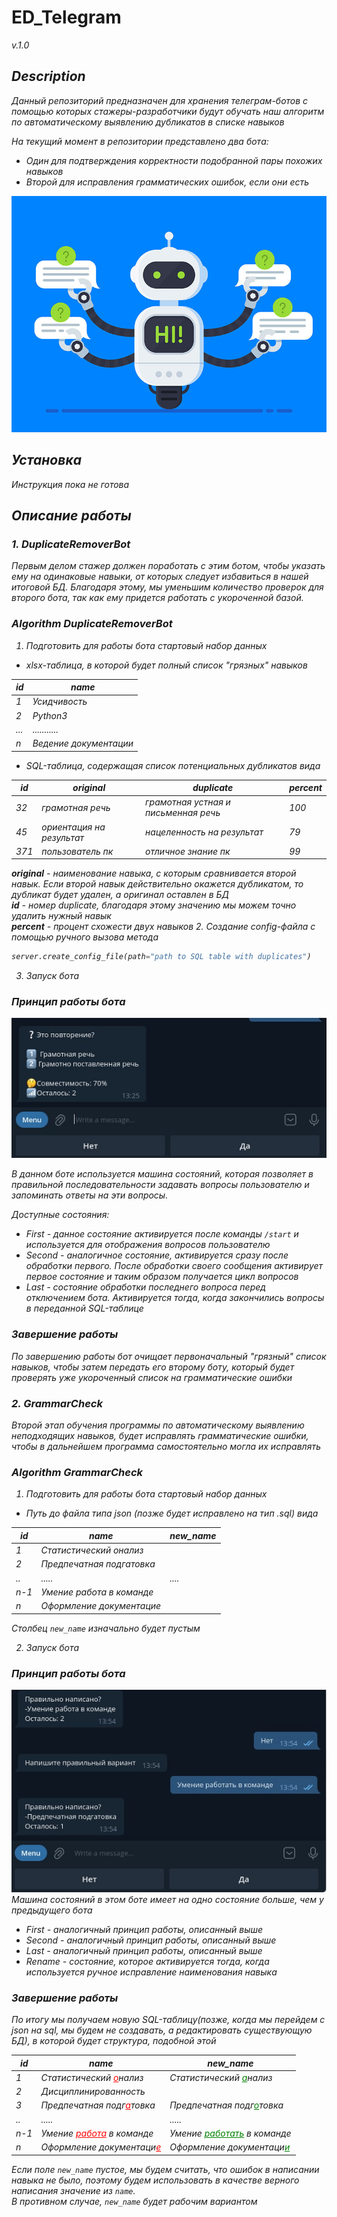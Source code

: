 # ED_Telegram 
<i>v.1.0<i>

## Description
Данный репозиторий предназначен для хранения телеграм-ботов
с помощью которых стажеры-разработчики будут обучать наш алгоритм
по автоматическому выявлению дубликатов в списке навыков

На текущий момент в репозитории представлено два бота:
- Один для подтверждения корректности подобранной пары похожих навыков
- Второй для исправления грамматических ошибок, если они есть

[//]: # (ADd Image)
![](Data/img/pic1.jpg)

## Установка
Инструкция пока не готова


## Описание работы 
### 1. DuplicateRemoverBot

Первым делом стажер должен поработать с этим ботом, чтобы указать ему
на одинаковые навыки, от которых следует избавиться в нашей итоговой БД.
Благодаря этому, мы уменьшим количество проверок для второго бота, так
как ему придется работать с укороченной базой.

### Algorithm DuplicateRemoverBot
1. Подготовить для работы бота стартовый набор данных
- xlsx-таблица, в которой будет полный список "грязных" навыков

| id  | name                 |
|-----|----------------------|
| 1   | Усидчивость          |
| 2   | Python3              |
| ... | ...........          |
| n   | Ведение документации |

- SQL-таблица, содержащая список потенциальных дубликатов вида

| id  | original        | duplicate                | percent |
|-----|-----------------|--------------------------|-----|
| 32  | грамотная речь  | грамотная устная и письменная речь | 100 |
| 45  | ориентация на результат | нацеленность на результат| 79  |
| 371 | пользователь пк | отличное знание пк       | 99  |

<b>original</b> - наименование навыка, с которым сравнивается второй навык. Если
второй навык действительно окажется дубликатом,
то дубликат будет удален, а оригинал оставлен в БД <br/>
<b>id</b> - номер duplicate, благодаря этому значению 
мы можем точно удалить нужный навык <br/>
<b>percent</b> - процент схожести двух навыков
2. Создание config-файла с помощью ручного вызова метода  
````python
server.create_config_file(path="path to SQL table with duplicates")
  ````
3. Запуск бота

### Принцип работы бота
![](Data/img/pic2.jpg)

В данном боте используется машина состояний, 
которая позволяет в правильной последовательности задавать
вопросы пользователю и запоминать ответы на эти вопросы.

Доступные состояния:
- First - данное состояние активируется после команды ``/start`` и 
используется для отображения вопросов пользователю
- Second - аналогичное состояние, активируется сразу после обработки первого.
После обработки своего сообщения активирует первое состояние и таким образом
получается цикл вопросов
- Last - состояние обработки последнего вопроса перед отключением бота. 
Активируется тогда, когда закончились вопросы в переданной SQL-таблице

### Завершение работы
По завершению работы бот очищает первоначальный "грязный" список навыков,
чтобы затем передать его второму боту, который будет проверять
уже укороченный список на грамматические ошибки

### 2. GrammarCheck

Второй этап обучения программы по автоматическому выявлению 
неподходящих навыков, будет исправлять грамматические ошибки, чтобы
в дальнейшем программа самостоятельно могла их исправлять

### Algorithm GrammarCheck
1. Подготовить для работы бота стартовый набор данных
- Путь до файла типа json (позже будет исправлено на тип .sql) вида

| id  | name  | new_name  |
|-----|-------|----------|
| 1   | Статистический онализ ||
| 2   | Предпечатная подгатовка ||
| ..  | ..... | .... |
| n-1 | Умение  работа в команде | |
| n   | Оформление документацие | |

Столбец ``new_name`` изначально будет пустым

2. Запуск бота
### Принцип работы бота
![](Data/img/pic3.jpg)
Машина состояний в этом боте имеет на одно состояние больше,
чем у предыдущего бота
- First - аналогичный принцип работы, описанный выше
- Second - аналогичный принцип работы, описанный выше
- Last - аналогичный принцип работы, описанный выше
- Rename - состояние, которое активируется тогда,
когда используется ручное исправление наименования навыка 

### Завершение работы
По итогу мы получаем новую SQL-таблицу(позже, когда мы перейдем с json на sql,
мы будем не создавать, а редактировать существующую БД), в которой будет структура, подобной этой

| id  | name                                              | new_name                                              |
|-----|---------------------------------------------------|-------------------------------------------------------|
| 1   | Статистический <u style='color:red'>о</u>нализ    | Статистический <u style='color:green'>а</u>нализ      |
| 2   | Дисциплинированность                              |     |
| 3   | Предпечатная подг<u style='color:red'>а</u>товка  | Предпечатная подг<u style='color:green'>о</u>товка    |
| ..  | .....                                             | .....                                                 |
| n-1 | Умение  <u style='color:red'>работа</u> в команде | Умение  <u style='color:green'>работать</u> в команде |
| n   | Оформление документаци<u style='color:red'>е</u>  | Оформление документаци<u style='color:green'>и</u>    |

Если поле ``new_name`` пустое, мы будем считать, что ошибок
в написании навыка не было, поэтому будем использовать в качестве 
верного написания значение из ``name``.<br/> 
В противном случае, ``new_name``
будет рабочим вариантом